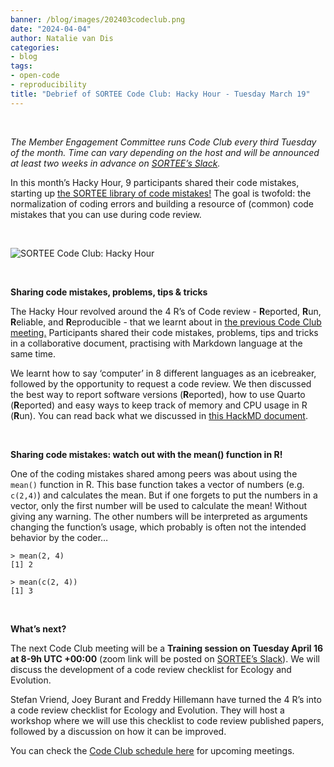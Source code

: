 ```yaml
---
banner: /blog/images/202403codeclub.png
date: "2024-04-04"
author: Natalie van Dis
categories:
- blog
tags: 
- open-code
- reproducibility
title: "Debrief of SORTEE Code Club: Hacky Hour - Tuesday March 19" 
---
```

&nbsp;

*The Member Engagement Committee runs Code Club every third Tuesday of the month. Time can vary depending on the host and will be announced at least two weeks in advance on [SORTEE’s Slack](https://sortee.org/join).*

In this month’s Hacky Hour, 9 participants shared their code mistakes, starting up [the SORTEE library of code mistakes!](https://docs.google.com/presentation/d/12QN3WUc5v1Df7OArEox2U7l_N_qnHHuwzjCYiI4idC8/edit?usp=sharing) The goal is twofold: the normalization of coding errors and building a resource of (common) code mistakes that you can use during code review.

&nbsp;

![SORTEE Code Club: Hacky Hour](/blog/images/202403codeclub.png)

&nbsp;

**Sharing code mistakes, problems, tips & tricks**

The Hacky Hour revolved around the 4 R’s of Code review - **R**eported, **R**un, **R**eliable, and **R**eproducible - that we learnt about in [the previous Code Club meeting.](https://www.sortee.org/blog/2024/03/06/2024_code_club_kickoff/) Participants shared their code mistakes, problems, tips and tricks in a collaborative document, practising with Markdown language at the same time.

We learnt how to say ‘computer’ in 8 different languages as an icebreaker, followed by the opportunity to request a code review. We then discussed the best way to report software versions (**R**eported), how to use Quarto (**R**eported) and easy ways to keep track of memory and CPU usage in R (**R**un). You can read back what we discussed in [this HackMD document](https://hackmd.io/Pj5KsJSzQduk4zEYmlmkmg).

&nbsp;

**Sharing code mistakes: watch out with the mean() function in R!**

One of the coding mistakes shared among peers was about using the `mean()` function in R. This base function takes a vector of numbers (e.g. `c(2,4)`) and calculates the mean. But if one forgets to put the numbers in a vector, only the first number will be used to calculate the mean! Without giving any warning. The other numbers will be interpreted as arguments changing the function’s usage, which probably is often not the intended behavior by the coder…

```
> mean(2, 4)
[1] 2

> mean(c(2, 4))
[1] 3

```

&nbsp;

**What’s next?**

The next Code Club meeting will be a **Training session on Tuesday April 16 at 8-9h UTC +00:00** (zoom link will be posted on [SORTEE’s Slack](https://sortee.org/join)). We will discuss the development of a code review checklist for Ecology and Evolution.

Stefan Vriend, Joey Burant and Freddy Hillemann have turned the 4 R’s into a code review checklist for Ecology and Evolution. They will host a workshop where we will use this checklist to code review published papers, followed by a discussion on how it can be improved. 

You can check the [Code Club schedule here](https://docs.google.com/spreadsheets/d/1rOOOE7ghPduwtFftG0DJJf0DXVigAdcmQ0xdEwbKQXo/edit?usp=sharing) for upcoming meetings.
